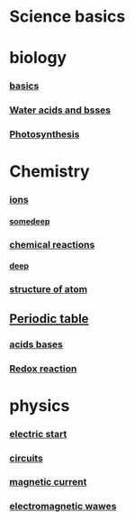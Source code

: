 # Science basics
#  biology
### [basics](https://www.khanacademy.org/science/biology/chemistry--of-life)
### [Water acids and bsses](https://www.khanacademy.org/science/biology/water-acids-and-bases)
### [Photosynthesis](https://www.khanacademy.org/science/biology/photosynthesis-in-plants)
# Chemistry
### [ions](https://www.khanacademy.org/science/chemistry/atomic-structure-and-properties)
#### [somedeep](https://www.khanacademy.org/science/chemistry/x822131fc:more-about-atoms-compounds-and-mixtures)
### [chemical reactions](https://www.khanacademy.org/science/chemistry/chemical-reactions-stoichiome)
#### [deep](https://www.khanacademy.org/science/chemistry/x822131fc:more-about-chemical-reactions)
### [structure of atom](https://www.khanacademy.org/science/chemistry/electronic-structure-of-atoms)
## [Periodic table](https://www.khanacademy.org/science/chemistry/periodic-table)
### [acids bases](https://www.khanacademy.org/science/chemistry/acids-and-bases-topic)
### [Redox reaction](https://www.khanacademy.org/science/chemistry/oxidation-reduction)
# physics

### [electric start](https://www.khanacademy.org/science/physics/electric-charge-electric-force-and-voltage)
### [circuits](https://www.khanacademy.org/science/physics/circuits-topic)
### [magnetic current](https://www.khanacademy.org/science/physics/magnetic-forces-and-magnetic-fields)
### [electromagnetic wawes](https://www.khanacademy.org/science/physics/light-waves)
